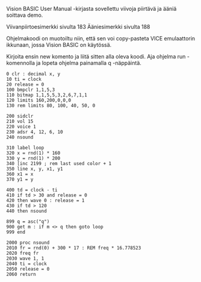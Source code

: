 Vision BASIC User Manual -kirjasta sovellettu viivoja piirtävä ja ääniä soittava demo.

Viivanpiirtoesimerkki sivulta 183
Ääniesimerkki sivulta 188

Ohjelmakoodi on muotoiltu niin, että sen voi copy-pasteta VICE emulaattorin ikkunaan, jossa Vision BASIC on käytössä.

Kirjoita ensin new komento ja liitä sitten alla oleva koodi. Aja ohjelma run -komennolla ja lopeta ohjelma painamalla q -näppäintä.

```
0 clr : decimal x, y
10 ti = clock
20 release = 0
100 bmpclr 1,1,5,3
110 bitmap 1,1,5,5,3,2,6,7,1,1
120 limits 160,200,0,0,0
130 rem limits 80, 100, 40, 50, 0

200 sidclr
210 vol 15
220 voice 1
230 adsr 4, 12, 6, 10
240 nsound

310 label loop
320 x = rnd(1) * 160
330 y = rnd(1) * 200
340 [inc 2199 ; rem last used color + 1
350 line x, y, x1, y1
360 x1 = x
370 y1 = y

400 td = clock - ti
410 if td > 30 and release = 0
420 then wave 0 : release = 1
430 if td > 120
440 then nsound

899 q = asc("q")
900 get m : if m <> q then goto loop
999 end

2000 proc nsound 
2010 fr = rnd(0) + 300 * 17 : REM freq * 16.778523
2020 freq fr
2030 wave 1, 1
2040 ti = clock
2050 release = 0
2060 return
```
